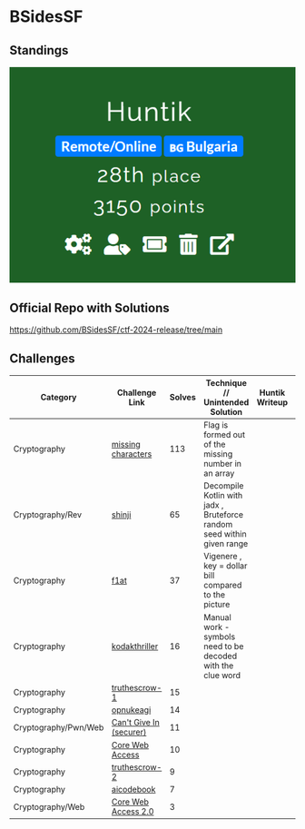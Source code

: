 # BSidesSF

## Standings

![Description](./Team%20Standings.png)

## Official Repo with Solutions

https://github.com/BSidesSF/ctf-2024-release/tree/main

## Challenges

| Category    | Challenge Link   | Solves | Technique // Unintended Solution    | Huntik Writeup   | Alternative Writeup   |
| ----------- | ---------------  | ------ | ------------ | ---------------- | ---------------------- |
| Cryptography   | [missing characters]()    |    113     |  Flag is formed out of the missing number in an array    |           |
| Cryptography/Rev   | [shinji]()    |    65     |  Decompile Kotlin with jadx , Bruteforce random seed within given range   |           |
| Cryptography   | [f1at]()    |    37     |   Vigenere , key = dollar bill compared to the picture   |           |
| Cryptography   | [kodakthriller]()    |    16     |  Manual work - symbols need to be decoded with the clue word   |           |
| Cryptography   | [truthescrow-1]()    |    15     |      |           |
| Cryptography   | [opnukeagi]()    |    14     |      |           |
| Cryptography/Pwn/Web | [Can't Give In (securer)]()    |    11     |      |           |
| Cryptography   | [Core Web Access]()    |    10    |      |           |
| Cryptography   | [truthescrow-2]()    |    9     |      |           |
| Cryptography   | [aicodebook]()    |    7     |      |           |
| Cryptography/Web   | [Core Web Access 2.0]()    |    3     |      |           |
